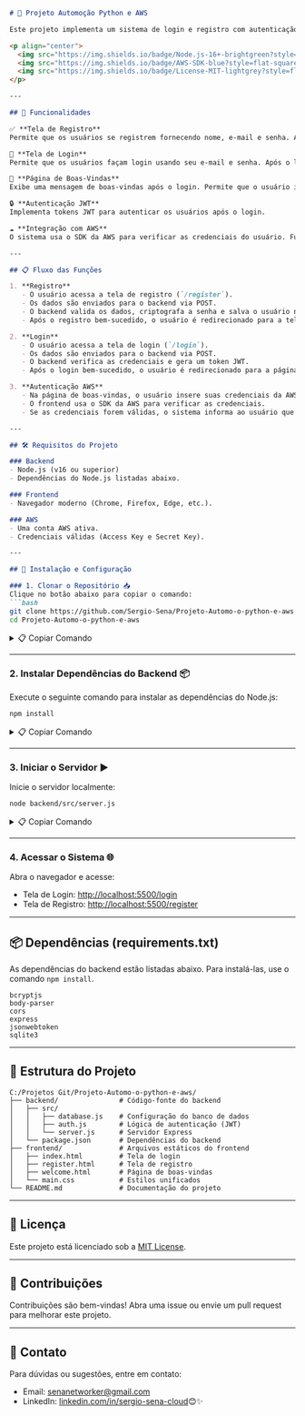 ```markdown
# 🚀 Projeto Automoção Python e AWS

Este projeto implementa um sistema de login e registro com autenticação JWT, redirecionamento entre telas e integração com o SDK da AWS para autenticação de credenciais.

<p align="center">
  <img src="https://img.shields.io/badge/Node.js-16+-brightgreen?style=flat-square" alt="Node.js Version" />
  <img src="https://img.shields.io/badge/AWS-SDK-blue?style=flat-square" alt="AWS Integration" />
  <img src="https://img.shields.io/badge/License-MIT-lightgrey?style=flat-square" alt="MIT License" />
</p>

---

## 🌟 Funcionalidades

✅ **Tela de Registro**  
Permite que os usuários se registrem fornecendo nome, e-mail e senha. Após o registro bem-sucedido, o usuário é redirecionado para a tela de login.

🔑 **Tela de Login**  
Permite que os usuários façam login usando seu e-mail e senha. Após o login bem-sucedido, o usuário é redirecionado para a página de boas-vindas.

🎉 **Página de Boas-Vindas**  
Exibe uma mensagem de boas-vindas após o login. Permite que o usuário insira suas credenciais da AWS (Access Key e Secret Key) para autenticação.

🔒 **Autenticação JWT**  
Implementa tokens JWT para autenticar os usuários após o login.

☁️ **Integração com AWS**  
O sistema usa o SDK da AWS para verificar as credenciais do usuário. Futuramente, poderá ser expandido para interagir com serviços como Lambda, S3, etc.

---

## 📋 Fluxo das Funções

1. **Registro**  
   - O usuário acessa a tela de registro (`/register`).  
   - Os dados são enviados para o backend via POST.  
   - O backend valida os dados, criptografa a senha e salva o usuário no banco de dados SQLite.  
   - Após o registro bem-sucedido, o usuário é redirecionado para a tela de login (`/login`).

2. **Login**  
   - O usuário acessa a tela de login (`/login`).  
   - Os dados são enviados para o backend via POST.  
   - O backend verifica as credenciais e gera um token JWT.  
   - Após o login bem-sucedido, o usuário é redirecionado para a página de boas-vindas (`/welcome`).

3. **Autenticação AWS**  
   - Na página de boas-vindas, o usuário insere suas credenciais da AWS.  
   - O frontend usa o SDK da AWS para verificar as credenciais.  
   - Se as credenciais forem válidas, o sistema informa ao usuário que a autenticação foi bem-sucedida.

---

## 🛠️ Requisitos do Projeto

### Backend
- Node.js (v16 ou superior)
- Dependências do Node.js listadas abaixo.

### Frontend
- Navegador moderno (Chrome, Firefox, Edge, etc.).

### AWS
- Uma conta AWS ativa.
- Credenciais válidas (Access Key e Secret Key).

---

## 🚀 Instalação e Configuração

### 1. Clonar o Repositório 📥
Clique no botão abaixo para copiar o comando:
```bash
git clone https://github.com/Sergio-Sena/Projeto-Automo-o-python-e-aws.git
cd Projeto-Automo-o-python-e-aws
```
<details>
  <summary>📋 Copiar Comando</summary>
  ```bash
  git clone https://github.com/Sergio-Sena/Projeto-Automo-o-python-e-aws.git && cd Projeto-Automo-o-python-e-aws
  ```
</details>

---

### 2. Instalar Dependências do Backend 📦
Execute o seguinte comando para instalar as dependências do Node.js:
```bash
npm install
```
<details>
  <summary>📋 Copiar Comando</summary>
  ```bash
  npm install
  ```
</details>

---

### 3. Iniciar o Servidor ▶️
Inicie o servidor localmente:
```bash
node backend/src/server.js
```
<details>
  <summary>📋 Copiar Comando</summary>
  ```bash
  node backend/src/server.js
  ```
</details>

---

### 4. Acessar o Sistema 🌐
Abra o navegador e acesse:
- Tela de Login: [http://localhost:5500/login](http://localhost:5500/login)  
- Tela de Registro: [http://localhost:5500/register](http://localhost:5500/register)

---

## 📦 Dependências (requirements.txt)

As dependências do backend estão listadas abaixo. Para instalá-las, use o comando `npm install`.

```plaintext
bcryptjs
body-parser
cors
express
jsonwebtoken
sqlite3
```

---

## 📂 Estrutura do Projeto

```
C:/Projetos Git/Projeto-Automo-o-python-e-aws/
├── backend/               # Código-fonte do backend
│   ├── src/
│   │   ├── database.js    # Configuração do banco de dados
│   │   ├── auth.js        # Lógica de autenticação (JWT)
│   │   └── server.js      # Servidor Express
│   └── package.json       # Dependências do backend
├── frontend/              # Arquivos estáticos do frontend
│   ├── index.html         # Tela de login
│   ├── register.html      # Tela de registro
│   ├── welcome.html       # Página de boas-vindas
│   └── main.css           # Estilos unificados
└── README.md              # Documentação do projeto
```

---

## 📜 Licença

Este projeto está licenciado sob a [MIT License](LICENSE).

---

## 🤝 Contribuições

Contribuições são bem-vindas! Abra uma issue ou envie um pull request para melhorar este projeto.

---

## 📢 Contato

Para dúvidas ou sugestões, entre em contato:
- Email: [senanetworker@gmail.com](mailto:senanetworker@gmail.com)
- LinkedIn: [linkedin.com/in/sergio-sena-cloud](https://www.linkedin.com/in/sergio-sena-cloud)😊✨
